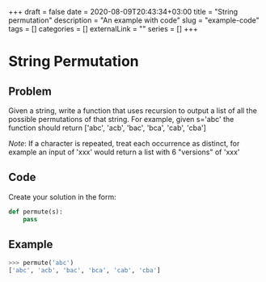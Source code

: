 +++ 
draft = false
date = 2020-08-09T20:43:34+03:00
title = "String permutation"
description = "An example with code"
slug = "example-code" 
tags = []
categories = []
externalLink = ""
series = []
+++

# String Permutation

## Problem

Given a string, write a function that uses recursion to output a list of all the possible permutations of that string.
For example, given s='abc' the function should return ['abc', 'acb', 'bac', 'bca', 'cab', 'cba']

_Note_: If a character is repeated, treat each occurrence as distinct, for example an input of 'xxx' would return a list with 6 "versions" of 'xxx'

## Code

Create your solution in the form:

```python
def permute(s):
    pass
```

## Example

```python
>>> permute('abc')
['abc', 'acb', 'bac', 'bca', 'cab', 'cba']
```
